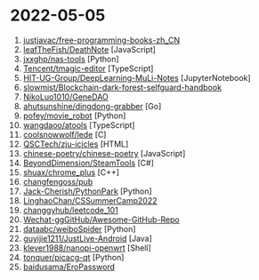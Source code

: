 # 2022-05-05

1. [justjavac/free-programming-books-zh_CN](https://github.com/justjavac/free-programming-books-zh_CN "📚 免费的计算机编程类中文书籍，欢迎投稿") 
2. [leafTheFish/DeathNote](https://github.com/leafTheFish/DeathNote "") [JavaScript]
3. [jxxghp/nas-tools](https://github.com/jxxghp/nas-tools "NAS媒体库资源归集、整理自动化工具") [Python]
4. [Tencent/tmagic-editor](https://github.com/Tencent/tmagic-editor "") [TypeScript]
5. [HIT-UG-Group/DeepLearning-MuLi-Notes](https://github.com/HIT-UG-Group/DeepLearning-MuLi-Notes "") [JupyterNotebook]
6. [slowmist/Blockchain-dark-forest-selfguard-handbook](https://github.com/slowmist/Blockchain-dark-forest-selfguard-handbook "Blockchain dark forest selfguard handbook. Master these, master the security of your cryptocurrency.") 
7. [NikoLuo1010/GeneDAO](https://github.com/NikoLuo1010/GeneDAO "") 
8. [ahutsunshine/dingdong-grabber](https://github.com/ahutsunshine/dingdong-grabber "叮咚多策略抢菜/买菜，亲测有效") [Go]
9. [pofey/movie_robot](https://github.com/pofey/movie_robot "轻松便捷的与家人和朋友，一同享受多终端- 致的高品质私有化观影体验。") [Python]
10. [wangdaoo/atools](https://github.com/wangdaoo/atools "🎉🎉🎉 现代 JavaScript 实用工具库🔧") [TypeScript]
11. [coolsnowwolf/lede](https://github.com/coolsnowwolf/lede "Lean's OpenWrt source") [C]
12. [QSCTech/zju-icicles](https://github.com/QSCTech/zju-icicles "浙江大学课程攻略共享计划") [HTML]
13. [chinese-poetry/chinese-poetry](https://github.com/chinese-poetry/chinese-poetry "The most comprehensive database of Chinese poetry 🧶最全中华古诗词数据库, 唐宋两朝近一万四千古诗人, 接近5.5万首唐诗加26万宋诗. 两宋时期1564位词人，21050首词。") [JavaScript]
14. [BeyondDimension/SteamTools](https://github.com/BeyondDimension/SteamTools "🛠「Steam++」是一个开源跨平台的多功能Steam工具箱。") [C#]
15. [shuax/chrome_plus](https://github.com/shuax/chrome_plus "Chrome 增强软件") [C++]
16. [changfengoss/pub](https://github.com/changfengoss/pub "科学上网工具") 
17. [Jack-Cherish/PythonPark](https://github.com/Jack-Cherish/PythonPark "Python 开源项目之「自学编程之路」，保姆级教程：AI实验室、宝藏视频、数据结构、学习指南、机器学习实战、深度学习实战、网络爬虫、大厂面经、程序人生、资源分享。") [Python]
18. [LinghaoChan/CSSummerCamp2022](https://github.com/LinghaoChan/CSSummerCamp2022 "关于2022年CS保研夏令营通知公告的汇总。欢迎大家积极分享夏令营信息，资瓷一下互联网精神吼不吼啊？") 
19. [changgyhub/leetcode_101](https://github.com/changgyhub/leetcode_101 "LeetCode 101：和你一起你轻松刷题（C++）") 
20. [Wechat-ggGitHub/Awesome-GitHub-Repo](https://github.com/Wechat-ggGitHub/Awesome-GitHub-Repo "收集整理 GitHub 上高质量、有趣的开源项目。") 
21. [dataabc/weiboSpider](https://github.com/dataabc/weiboSpider "新浪微博爬虫，用python爬取新浪微博数据") [Python]
22. [guyijie1211/JustLive-Android](https://github.com/guyijie1211/JustLive-Android "📱一个整合国内多个直播平台内容的App") [Java]
23. [klever1988/nanopi-openwrt](https://github.com/klever1988/nanopi-openwrt "Openwrt for Nanopi R1S R2S R4S 香橙派 R1 Plus 固件编译 纯净版与大杂烩") [Shell]
24. [tonquer/picacg-qt](https://github.com/tonquer/picacg-qt "哔咔漫画, PicACG comic PC client(Windows, Linux, MacOS)") [Python]
25. [baidusama/EroPassword](https://github.com/baidusama/EroPassword "一些常用的解压密码（包括但不限于本子、里番、galgame）") 
